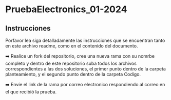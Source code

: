 # PruebaElectronics_01-2024
## Instrucciones
Porfavor lea siga detalladamente las instrucciones que se encuentran tanto en este archivo readme, como en el contenido del documento.

➡️ Realice un fork del repositorio, cree una nueva rama con su nomrbe completo y dentro de este repositorio suba todos los archivos correspondientes a las dos soluciones, el primer punto dentro de la carpeta planteamiento, y el segundo punto dentro de la carpeta Codigo.

➡️ Envíe el link de la rama por correo electronico respondiendo al correo en el que recibió la prueba.
